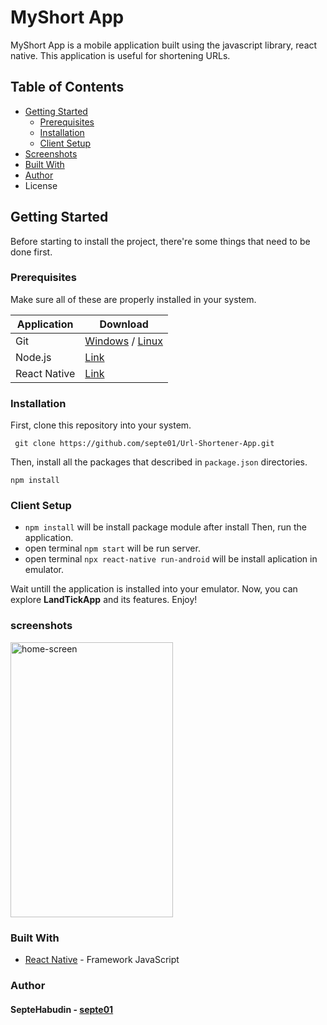# MyShort App

MyShort App is a mobile application built using the javascript library, react native.
This application is useful for shortening URLs.

## Table of Contents
* [Getting Started][#getting-started]
	*  [Prerequisites][#prerequisites]
	* [Installation][#installation]
	* [Client Setup][#client-setup]
* [Screenshots][#screenshots]
* [Built With][#built-with]
* [Author][#author]
* License


## Getting Started
Before starting to install the project, there're some things that need to be done first.


### Prerequisites
Make sure all of these are properly installed in your system.

| Application  | Download                                                                                              |
| ------------ | ----------------------------------------------------------------------------------------------------- |
| Git          | [Windows](https://gitforwindows.org/ "Windows") / [Linux](https://git-scm.com/download/linux "Linux") |
| Node.js      | [Link](https://nodejs.org/en/download/ "Link")                                                        |
| React Native | [Link](https://reactnative.dev/docs/getting-started "Link")                                           |

### Installation
First, clone this repository into your system.

` git clone https://github.com/septe01/Url-Shortener-App.git`

Then, install all the packages that described in `package.json` directories.

`npm install`


### Client Setup
* `npm install` will be install package module after install  Then, run the application.
* open terminal `npm start` will be run server.
* open terminal `npx react-native run-android` will be install aplication in emulator.

Wait untill the application is installed into your emulator. Now, you can explore **LandTickApp** and its features. Enjoy!

### screenshots
<img src="https://user-images.githubusercontent.com/30195561/77977388-c853a600-7329-11ea-8c8f-8d29f68b73f6.png" alt="home-screen" width="260" height="440">
<!-- <img src="https://user-images.githubusercontent.com/30195561/77981953-5e40fe00-7335-11ea-9188-46f486162407.png" alt="home-screen" width="530" height="440">
<img src="https://user-images.githubusercontent.com/30195561/77982119-bd067780-7335-11ea-80df-1408a8d3bb0b.png" alt="home-screen" width="530" height="440"> -->


### Built With

* [React Native](https://reactnative.dev/ "ReactNative") - Framework JavaScript
<!-- * [Express JS ](https://expressjs.com/en/starter/installing.html "Express JS ")- Back-end
* [MySQL](https://www.mysql.com/downloads/ "MySQL") - Database -->

### Author

#### SepteHabudin  - [septe01](https://github.com/septe01/ "septe01")


[#getting-started]: #getting-started
[#prerequisites]: #prerequisites "prerequisites"
[#installation]: #installation "Installation"
[#client-setup]: #client-setup "Client Setup"
[#screenshots]: #screenshots "Screenshots"
[#built-with]: #built-with "Built With"
[#author]: #author "Author"